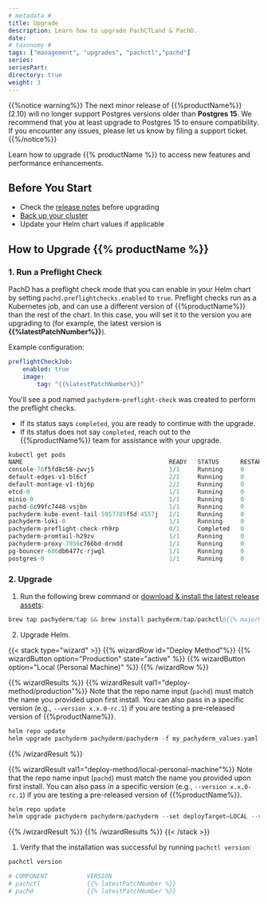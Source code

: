 ```yaml
---
# metadata # 
title: Upgrade
description: Learn how to upgrade PachCTLand & PachD. 
date: 
# taxonomy #
tags: ["management", "upgrades", "pachctl","pachd"]
series:
seriesPart:
directory: true
weight: 3
---
```


{{%notice warning%}}
The next minor release of {{%productName%}} (2.10) will no longer support Postgres versions older than **Postgres 15**. We recommend that you at least upgrade to Postgres 15 to ensure compatibility. If you encounter any issues, please let us know by filing a support ticket.
{{%/notice%}}

Learn how to upgrade {{% productName %}} to access new features and performance enhancements.

## Before You Start 

- Check the [release notes](/changelog) before upgrading
- [Back up your cluster](/{{%release%}}/manage/backup-restore/) 
- Update your Helm chart values if applicable

## How to Upgrade {{% productName %}} 

### 1. Run a Preflight Check

PachD has a preflight check mode that you can enable in your Helm chart by setting `pachd.preflightchecks.enabled` to `true`. Preflight checks run as a Kubernetes job, and can use a different version of {{%productName%}} than the rest of the chart. In this case, you will set it to the version you are upgrading to (for example, the latest version is **{{%latestPatchNumber%}}**).

Example configuration:

```yaml
preflightCheckJob:
    enabled: true
    image:
        tag: "{{%latestPatchNumber%}}"
```

You'll see a pod named `pachyderm-preflight-check` was created to perform the preflight checks. 

- If its status says `completed`, you are ready to continue with the upgrade.
- If its status does not say `completed`, reach out to the {{%productName%}} team for assistance with your upgrade.

```s
kubectl get pods
NAME                                         READY   STATUS      RESTARTS   AGE
console-76f5fd8c58-zwvj5                     1/1     Running     0          13m
default-edges-v1-bl6cf                       2/2     Running     0          12m
default-montage-v1-tbj6p                     2/2     Running     0          12m
etcd-0                                       1/1     Running     0          13m
minio-0                                      1/1     Running     0          14m
pachd-6c99fc7448-vsjbn                       1/1     Running     0          13m
pachyderm-kube-event-tail-5957785f5d-4557j   1/1     Running     0          13m
pachyderm-loki-0                             1/1     Running     0          13m
pachyderm-preflight-check-rh9rp              0/1     Completed   0          13m
pachyderm-promtail-h29zv                     1/1     Running     0          13m
pachyderm-proxy-7956c766bd-drndd             1/1     Running     0          13m
pg-bouncer-686db6477c-rjwgl                  1/1     Running     0          13m
postgres-0                                   1/1     Running     0          13m
```

### 2. Upgrade

1. Run the following brew command or [download & install the latest release assets](https://github.com/pachyderm/pachyderm/releases/latest):
```s  
brew tap pachyderm/tap && brew install pachyderm/tap/pachctl@{{% majorMinorNumber %}}  
```  
2. Upgrade Helm.

{{< stack type="wizard" >}}
{{% wizardRow id="Deploy Method"%}}
{{% wizardButton option="Production" state="active" %}}
{{% wizardButton option="Local (Personal Machine)" %}} 
{{% /wizardRow %}}

{{% wizardResults %}} 
{{% wizardResult val1="deploy-method/production"%}}
Note that the repo name input (`pachd`) must match the name you provided upon first install.
You can also pass in a specific version (e.g., `--version x.x.0-rc.1`) if you are testing a pre-released version of {{%productName%}}.

```s
helm repo update
helm upgrade pachyderm pachyderm/pachyderm -f my_pachyderm_values.yaml  --set proxy.enabled=true --set proxy.service.type=LoadBalancer 
```
{{% /wizardResult %}}

{{% wizardResult val1="deploy-method/local-personal-machine"%}}
Note that the repo name input (`pachd`) must match the name you provided upon first install. You can also pass in a specific version (e.g., `--version x.x.0-rc.1`) if you are testing a pre-released version of {{%productName%}}.

```s
helm repo update
helm upgrade pachyderm pachyderm/pachyderm --set deployTarget=LOCAL --set proxy.enabled=true --set proxy.service.type=LoadBalancer 
```
{{% /wizardResult %}} 
{{% /wizardResults %}} 
{{< /stack >}}

1. Verify that the installation was successful by running `pachctl version`:  
  
```s  
pachctl version 

# COMPONENT           VERSION  
# pachctl             {{% latestPatchNumber %}} 
# pachd               {{% latestPatchNumber %}} 
```  